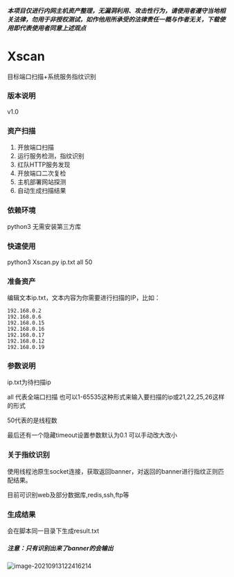 ##### 本项目仅进行内网主机资产整理，无漏洞利用、攻击性行为，请使用者遵守当地相关法律，勿用于非授权测试，如作他用所承受的法律责任一概与作者无关，下载使用即代表使用者同意上述观点

# Xscan

目标端口扫描+系统服务指纹识别

### 版本说明

v1.0

### 资产扫描

1. 开放端口扫描
2. 运行服务检测，指纹识别
3. 红队HTTP服务发现
4. 开放端口二次复检
5. 主机部署网站探测
6. 自动生成扫描结果

### 依赖环境

python3 无需安装第三方库

### 快速使用

python3 Xscan.py ip.txt all 50

### 准备资产

编辑文本ip.txt，文本内容为你需要进行扫描的IP，比如：

```
192.168.0.2
192.168.0.6	
192.168.0.15
192.168.0.16
192.168.0.17
192.168.0.12
192.168.0.19
```

### 参数说明

ip.txt为待扫描ip

all 代表全端口扫描 也可以1-65535这种形式来输入要扫描的ip或21,22,25,26这样的形式

50代表的是线程数

最后还有一个隐藏timeout设置参数默认为0.1 可以手动改大改小

### 关于指纹识别

使用线程池原生socket连接，获取返回banner，对返回的banner进行指纹正则匹配结果。

目前可识别web及部分数据库,redis,ssh,ftp等

### 生成结果

会在脚本同一目录下生成result.txt

##### 注意：只有识别出来了banner的会输出

![image-20210913122416214](C:\Users\Alienware\AppData\Roaming\Typora\typora-user-images\image-20210913122416214.png)

